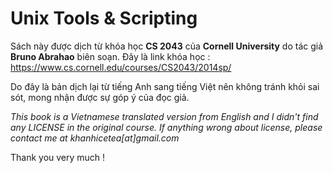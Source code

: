 # Unix Tools & Scripting

Sách này được dịch từ khóa học **CS 2043** của **Cornell University** do tác giả **Bruno Abrahao** biên soạn. Đây là link khóa học : https://www.cs.cornell.edu/courses/CS2043/2014sp/

Do đây là bản dịch lại từ tiếng Anh sang tiếng Việt nên không tránh khỏi sai sót, mong nhận được sự góp ý của đọc giả.

*This book is a Vietnamese translated version from English and I didn't find any LICENSE in the original course. If anything wrong about license, please contact me at khanhicetea[at]gmail.com*

Thank you very much !